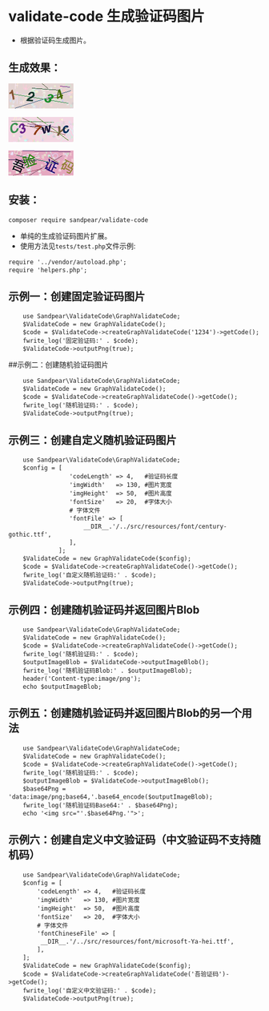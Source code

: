
# validate-code 生成验证码图片
- 根据验证码生成图片。

## 生成效果：
![image](https://github.com/sandpear/validate-code/blob/master/tests/1.png)

![image](https://github.com/sandpear/validate-code/blob/master/tests/2.png)

![image](https://github.com/sandpear/validate-code/blob/master/tests/3.png)

## 安装：
```
composer require sandpear/validate-code
```

- 单纯的生成验证码图片扩展。
- 使用方法见`tests/test.php`文件示例:

```
require '../vendor/autoload.php';
require 'helpers.php';
```

## 示例一：创建固定验证码图片
```
    use Sandpear\ValidateCode\GraphValidateCode;
    $ValidateCode = new GraphValidateCode();
    $code = $ValidateCode->createGraphValidateCode('1234')->getCode();
    fwrite_log('固定验证码:' . $code);
    $ValidateCode->outputPng(true);
```

##示例二：创建随机验证码图片
```
    use Sandpear\ValidateCode\GraphValidateCode;
    $ValidateCode = new GraphValidateCode();
    $code = $ValidateCode->createGraphValidateCode()->getCode();
    fwrite_log('随机验证码:' . $code);
    $ValidateCode->outputPng(true);
```

## 示例三：创建自定义随机验证码图片
```
    use Sandpear\ValidateCode\GraphValidateCode;
    $config = [
                 'codeLength' => 4,   #验证码长度
                 'imgWidth'   => 130, #图片宽度
                 'imgHeight'  => 50,  #图片高度
                 'fontSize'   => 20,  #字体大小
                 # 字体文件
                 'fontFile' => [
                     __DIR__.'/../src/resources/font/century-gothic.ttf',
                 ],
              ];
    $ValidateCode = new GraphValidateCode($config);
    $code = $ValidateCode->createGraphValidateCode()->getCode();
    fwrite_log('自定义随机验证码:' . $code);
    $ValidateCode->outputPng(true);
```

## 示例四：创建随机验证码并返回图片Blob
```
    use Sandpear\ValidateCode\GraphValidateCode;
    $ValidateCode = new GraphValidateCode();
    $code = $ValidateCode->createGraphValidateCode()->getCode();
    fwrite_log('随机验证码:' . $code);
    $outputImageBlob = $ValidateCode->outputImageBlob();
    fwrite_log('随机验证码Blob:' . $outputImageBlob);
    header('Content-type:image/png');
    echo $outputImageBlob;
```

## 示例五：创建随机验证码并返回图片Blob的另一个用法
```
    use Sandpear\ValidateCode\GraphValidateCode;
    $ValidateCode = new GraphValidateCode();
    $code = $ValidateCode->createGraphValidateCode()->getCode();
    fwrite_log('随机验证码:' . $code);
    $outputImageBlob = $ValidateCode->outputImageBlob();
    $base64Png = 'data:image/png;base64,'.base64_encode($outputImageBlob);
    fwrite_log('随机验证码Base64:' . $base64Png);
    echo '<img src="'.$base64Png.'">';
```
    
## 示例六：创建自定义中文验证码（中文验证码不支持随机码）
```
    use Sandpear\ValidateCode\GraphValidateCode;
    $config = [
        'codeLength' => 4,   #验证码长度
        'imgWidth'   => 130, #图片宽度
        'imgHeight'  => 50,  #图片高度
        'fontSize'   => 20,  #字体大小
        # 字体文件
        'fontChineseFile' => [
         __DIR__.'/../src/resources/font/microsoft-Ya-hei.ttf',
        ],
    ];
    $ValidateCode = new GraphValidateCode($config);
    $code = $ValidateCode->createGraphValidateCode('吾验证码')->getCode();
    fwrite_log('自定义中文验证码:' . $code);
    $ValidateCode->outputPng(true);
```



